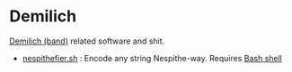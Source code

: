 # Demilich

<a href="https://demilich.band/">Demilich (band)</a> related software and shit.

<ul>

<li><a href="https://github.com/AnttiBoman/demilich/blob/main/nespithefier.sh">nespithefier.sh</a> : Encode any string Nespithe-way. Requires <a href="https://www.gnu.org/software/bash/">Bash shell</a></li>

</ul>
